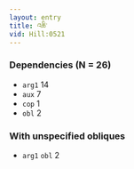 ```yaml
---
layout: entry
title: འཆི་
vid: Hill:0521
---
```

### Dependencies (N = 26)
* `arg1` 14
* `aux` 7
* `cop` 1
* `obl` 2


### With unspecified obliques
* `arg1` `obl` 2
